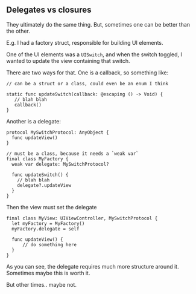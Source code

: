 ## Delegates vs closures

They ultimately do the same thing.
But, sometimes one can be better than the other.

E.g. I had a factory struct, responsible for building UI elements. 

One of the UI elements was a `UISwitch`, and when the switch toggled, I wanted to update the view containing that switch.

There are two ways for that.
One is a callback, so something like:

```
// can be a struct or a class, could even be an enum I think

static func updateSwitch(callback: @escaping () -> Void) {
   // blah blah
   callback()
}
```

Another is a delegate:

```
protocol MySwitchProtocol: AnyObject {
  func updateView()
}

// must be a class, because it needs a `weak var`
final class MyFactory {
  weak var delegate: MySwitchProtocol?

  func updateSwitch() {
    // blah blah
    delegate?.updateView
  }
}
```

Then the view must set the delegate
```
final class MyView: UIViewController, MySwitchProtocol {
  let myFactory = MyFactory()
  myFactory.delegate = self

  func updateView() {
      // do something here
  }
}
```

As you can see, the delegate requires much more structure around it.
Sometimes maybe this is worth it.

But other times.. maybe not.

